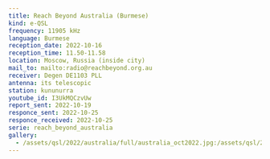 ```yaml
---
title: Reach Beyond Australia (Burmese)
kind: e-QSL
frequency: 11905 kHz
language: Burmese
reception_date: 2022-10-16
reception_time: 11.50-11.58
location: Moscow, Russia (inside city)
mail_to: mailto:radio@reachbeyond.org.au
receiver: Degen DE1103 PLL
antenna: its telescopic
station: kununurra
youtube_id: I3UkMQCzvUw
report_sent: 2022-10-19
responce_sent: 2022-10-25
responce_received: 2022-10-25
serie: reach_beyond_australia
gallery:
  - /assets/qsl/2022/australia/full/australia_oct2022.jpg:/assets/qsl/2022/australia/small/australia_oct2022.jpg
---
```

